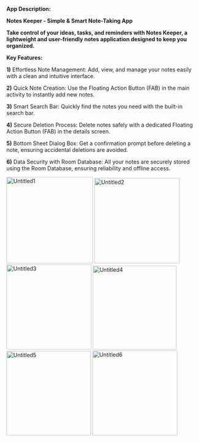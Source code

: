 **App Description:**

**Notes Keeper - Simple & Smart Note-Taking App**

**Take control of your ideas, tasks, and reminders with Notes Keeper, a lightweight and user-friendly notes application designed to keep you organized.**

**Key Features:**

**1)** Effortless Note Management: Add, view, and manage your notes easily with a clean and intuitive interface.

**2)** Quick Note Creation: Use the Floating Action Button (FAB) in the main activity to instantly add new notes.

**3)** Smart Search Bar: Quickly find the notes you need with the built-in search bar.

**4)** Secure Deletion Process: Delete notes safely with a dedicated Floating Action Button (FAB) in the details screen.

**5)** Bottom Sheet Dialog Box: Get a confirmation prompt before deleting a note, ensuring accidental deletions are avoided.

**6)** Data Security with Room Database: All your notes are securely stored using the Room Database, ensuring reliability and offline access.


<img width="225" alt="Untitled1" src="https://github.com/user-attachments/assets/0ea90f8e-cca0-4186-90b5-56476dd1a0f9" />
<img width="222" alt="Untitled2" src="https://github.com/user-attachments/assets/128e6348-557d-49b6-b6ea-51129948908a" />
<img width="221" alt="Untitled3" src="https://github.com/user-attachments/assets/cd1556fc-e752-44a3-bc51-77ba098e9446" />
<img width="218" alt="Untitled4" src="https://github.com/user-attachments/assets/837b0de8-e423-418c-9074-bc70b84e4c73" />
<img width="220" alt="Untitled5" src="https://github.com/user-attachments/assets/4bf344e7-9f44-4881-bfab-5124178a6805" />
<img width="221" alt="Untitled6" src="https://github.com/user-attachments/assets/db99eeaf-0670-4c82-8c92-b463a451db7e" />








